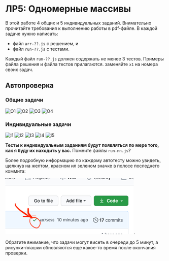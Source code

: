 # ЛР5: Одномерные массивы

В этой работе 4 общих и 5 индивидуальных заданий. Внимательно прочитайте требования к выполнению работы в pdf-файле. В каждой задаче нужно написать:

* файл `arr-??.js` с решением, и
* файл `run-??.js` c тестами. 
  
Каждый файл `run-??.js` должен содержать не менее 3 тестов. Примеры файла решения и файла тестов прилагаются. заменяйте `x1` на номера своих задач. 


## Автопроверка

### Общие задачи
![O1](../../workflows/O1/badge.svg)
![O2](../../workflows/O2/badge.svg)
![O3](../../workflows/O3/badge.svg)
![O4](../../workflows/O4/badge.svg)

### Индивидуальные задачи
![I1](../../workflows/I1/badge.svg)
![I2](../../workflows/I2/badge.svg)
![I3](../../workflows/I3/badge.svg)
![I4](../../workflows/I4/badge.svg)
![I5](../../workflows/I5/badge.svg)

**Тесты к индивидуальным заданиям будут появляться по мере того, как я буду их находить у вас.** Помните файлы `run-nn.js`?

Более подробную информацию по каждому автотесту можно увидеть, щелкнув на желтом, красном ил зеленом значке в полосе последнего коммита:

![Значок](./.github/status_check.png 'Щелчок открывает подробности'). 

Обратите внимание, что задачи могут висеть в очереди до 5 минут,
а рисунки-плашки обновляются еще какое-то время после окончания проверки.
